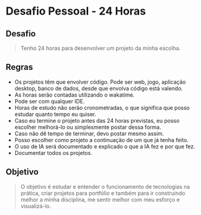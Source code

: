 # Desafio Pessoal - 24 Horas

## Desafio

> Tenho 24 horas para desenvolver um projeto da minha escolha.

## Regras

- Os projetos têm que envolver código. Pode ser web, jogo, aplicação desktop, banco de dados, desde que envolva código está valendo.
- As horas serão contadas utilizando o wakatime.
- Pode ser com qualquer IDE.
- Horas de estudo não serão cronometradas, o que significa que posso estudar quanto tempo eu quiser.
- Caso eu termine o projeto antes das 24 horas previstas, eu posso escolher melhorá-lo ou simplesmente postar dessa forma.
- Caso não dê tempo de terminar, devo postar mesmo assim.
- Posso escolher como projeto a continuação de um que já tenha feito.
- O uso de IA será documentado e explicado o que a IA fez e por que fez.
- Documentar todos os projetos.

## Objetivo

> O objetivo é estudar e entender o funcionamento de tecnologias na prática, criar projetos para portfólio e também para ir construindo melhor a minha disciplina, me sentir melhor com meu esforço e visualizá-lo.
